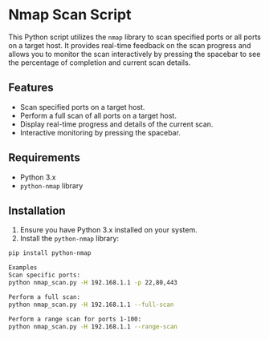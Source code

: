 # Nmap Scan Script

This Python script utilizes the `nmap` library to scan specified ports or all ports on a target host. It provides real-time feedback on the scan progress and allows you to monitor the scan interactively by pressing the spacebar to see the percentage of completion and current scan details.

## Features

- Scan specified ports on a target host.
- Perform a full scan of all ports on a target host.
- Display real-time progress and details of the current scan.
- Interactive monitoring by pressing the spacebar.

## Requirements

- Python 3.x
- `python-nmap` library

## Installation

1. Ensure you have Python 3.x installed on your system.
2. Install the `python-nmap` library:

```bash
pip install python-nmap

Examples
Scan specific ports:
python nmap_scan.py -H 192.168.1.1 -p 22,80,443

Perform a full scan:
python nmap_scan.py -H 192.168.1.1 --full-scan

Perform a range scan for ports 1-100:
python nmap_scan.py -H 192.168.1.1 --range-scan


